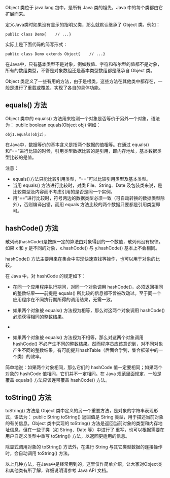 Object 类位于 java.lang 包中，是所有 Java 类的祖先，Java 中的每个类都由它扩展而来。

定义Java类时如果没有显示的指明父类，那么就默认继承了 Object 类。例如：

```
public class Demo{    // ...}
```

实际上是下面代码的简写形式：

```
public class Demo extends Object{    // ...}
```

在Java中，只有基本类型不是对象，例如数值、字符和布尔型的值都不是对象，所有的数组类型，不管是对象数组还是基本类型数组都是继承自 Object 类。

Object 类定义了一些有用的方法，由于是根类，这些方法在其他类中都存在，一般是进行了重载或覆盖，实现了各自的具体功能。

## equals() 方法

Object 类中的 equals() 方法用来检测一个对象是否等价于另外一个对象，语法为：
  public boolean equals(Object obj)
例如：

```
obj1.equals(obj2);
```

在Java中，数据等价的基本含义是指两个数据的值相等。在通过 equals() 和“==”进行比较的时候，引用类型数据比较的是引用，即内存地址，基本数据类型比较的是值。

注意：

- equals()方法只能比较引用类型，“==”可以比较引用类型及基本类型。
- 当用 equals() 方法进行比较时，对类 File、String、Date 及包装类来说，是比较类型及内容而不考虑引用的是否是同一个实例。
- 用“==”进行比较时，符号两边的数据类型必须一致（可自动转换的数据类型除外），否则编译出错，而用 equals 方法比较的两个数据只要都是引用类型即可。

## hashCode() 方法

散列码(hashCode)是按照一定的算法由对象得到的一个数值，散列码没有规律。如果 x 和 y 是不同的对象，x.hashCode() 与 y.hashCode() 基本上不会相同。

hashCode() 方法主要用来在集合中实现快速查找等操作，也可以用于对象的比较。

在 Java 中，对 hashCode 的规定如下：

- 在同一个应用程序执行期间，对同一个对象调用 hashCode()，必须返回相同的整数结果——前提是 equals() 所比较的信息都不曾被改动过。至于同一个应用程序在不同执行期所得的调用结果，无需一致。
- 如果两个对象被 equals() 方法视为相等，那么对这两个对象调用 hashCode() 必须获得相同的整数结果。
- 

- 如果两个对象被 equals() 方法视为不相等，那么对这两个对象调用 hashCode() 不必产生不同的整数结果。然而程序员应该意识到，对不同对象产生不同的整数结果，有可能提升hashTable（后面会学到，集合框架中的一个类）的效率。


简单地说：如果两个对象相同，那么它们的 hashCode 值一定要相同；如果两个对象的 hashCode 值相同，它们并不一定相同。在 Java 规范里面规定，一般是覆盖 equals() 方法应该连带覆盖 hashCode() 方法。

## toString() 方法

toString() 方法是 Object 类中定义的另一个重要方法，是对象的字符串表现形式，语法为：
  public String toString()
返回值是 String 类型，用于描述当前对象的有关信息。Object 类中实现的 toString() 方法是返回当前对象的类型和内存地址信息，但在一些子类（如 String、Date 等）中进行了 重写，也可以根据需要在用户自定义类型中重写 toString() 方法，以返回更适用的信息。

除显式调用对象的 toString() 方法外，在进行 String 与其它类型数据的连接操作时，会自动调用 toString() 方法。

以上几种方法，在Java中是经常用到的，这里仅作简单介绍，让大家对Object类和其他类有所了解，详细说明请参考 Java API 文档。